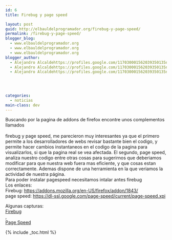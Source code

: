 ```yaml
---
id: 6
title: Firebug y page speed

layout: post
guid: http://elbauldelprogramador.org/firebug-y-page-speed/
permalink: /firebug-y-page-speed/
blogger_blog:
  - www.elbauldelprogramador.org
  - www.elbauldelprogramador.org
  - www.elbauldelprogramador.org
blogger_author:
  - Alejandro Alcaldehttps://profiles.google.com/117030001562039350135noreply@blogger.com
  - Alejandro Alcaldehttps://profiles.google.com/117030001562039350135noreply@blogger.com
  - Alejandro Alcaldehttps://profiles.google.com/117030001562039350135noreply@blogger.com

  
  
  
categories:
  - noticias
main-class: dev
---
```

Buscando por la pagina de addons de firefox encontre unos complementos llamados  
<span class="fullpost"><br /> firebug y page speed, me parecieron muy interesantes ya que el primero permite a los desarrolladores de webs revisar bastante bien el codigo, y permite hacer cambios instantaneos en el codigo de la pagina para visualizarlos, si que la pagina real se vea afectada. El segundo, page speed, analiza nuestro codigo entre otras cosas para sugerirnos que deberiamos modificar para que nuestra web fuera mas eficiente, y que cosas estan correctamente. Ademas dispone de una herramienta en la que veriamos la actividad de nuestra página.<br /> Para poder instalar pagespeed necesitamos intalar antes firebug<br /> Los enlaces:<br /> Firebug: https://addons.mozilla.org/en-US/firefox/addon/1843/<br /> page speed: https://dl-ssl.google.com/page-speed/current/page-speed.xpi</p> 

<p>
  Algunas capturas:<br /> <a href='https://1.bp.blogspot.com/_IlK2pNFFgGM/TJ8QhyxgBlI/AAAAAAAAACY/2Nt7LxK8riE/s1600/screenshotmm.png' target="_blank">Firebug</a><br /> , <br /> <a href='https://2.bp.blogspot.com/_IlK2pNFFgGM/TJ8QkDPlerI/AAAAAAAAACc/xVqGq5z_YHU/s1600/screenshot1yp.png' target="_blank">Page Speed</a>
</p>

<p>
  </span>
</p>



{% include _toc.html %}
